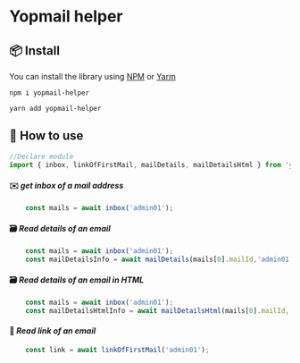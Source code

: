 # Yopmail helper

## 📦 Install
You can install the library using [NPM](https://www.npmjs.com/) or [Yarm](https://yarnpkg.com/)
```
npm i yopmail-helper
```
```
yarn add yopmail-helper
```
## 🔧 How to use

``` js
//Declare module
import { inbox, linkOfFirstMail, mailDetails, mailDetailsHtml } from 'yopmail-helper';
```

#### ✉️ *get inbox of a mail address*
``` js
    const mails = await inbox('admin01');
```

#### 🗃️ *Read details of an email*
``` js
    const mails = await inbox('admin01');
    const mailDetailsInfo = await mailDetails(mails[0].mailId,'admin01');
```

#### 🗃️ *Read details of an email in HTML*
``` js
    const mails = await inbox('admin01');
    const mailDetailsHtmlInfo = await mailDetailsHtml(mails[0].mailId,'admin01');
```

#### 📑 *Read link of an email*
``` js
    const link = await linkOfFirstMail('admin01');
```
